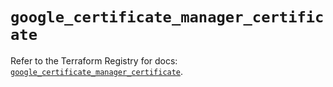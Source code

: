 # `google_certificate_manager_certificate`

Refer to the Terraform Registry for docs: [`google_certificate_manager_certificate`](https://registry.terraform.io/providers/hashicorp/google/5.24.0/docs/resources/certificate_manager_certificate).

